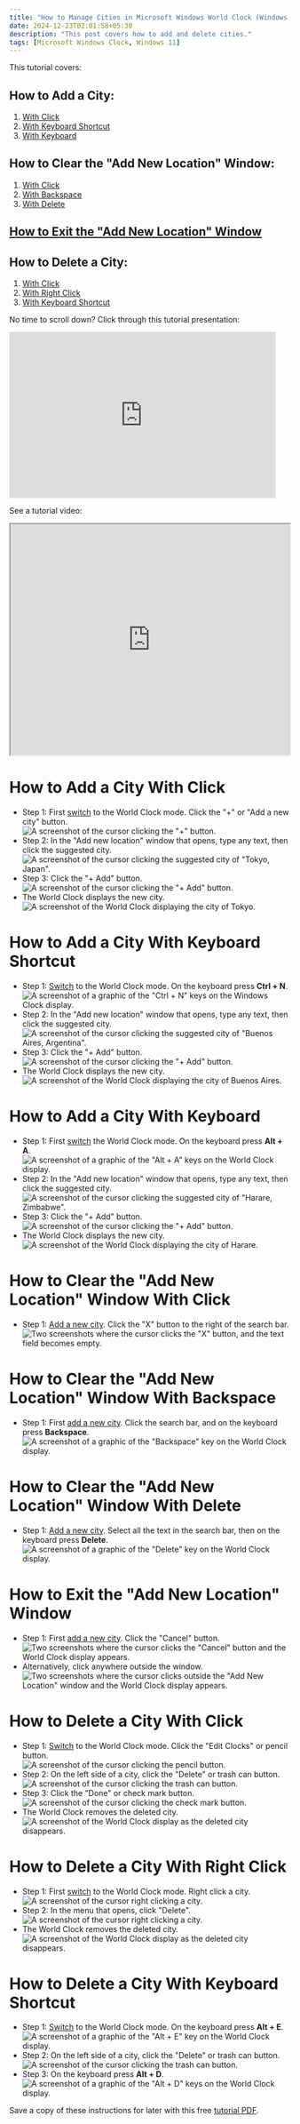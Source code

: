 ```yaml
---
title: "How to Manage Cities in Microsoft Windows World Clock (Windows 11)"
date: 2024-12-23T02:01:58+05:30
description: "This post covers how to add and delete cities."
tags: [Microsoft Windows Clock, Windows 11]
---
```

This tutorial covers:

## How to Add a City:
1. [With Click](#1)
2. [With Keyboard Shortcut](#2)
3. [With Keyboard](#3)

## How to Clear the "Add New Location" Window:
1. [With Click](#4)
2. [With Backspace](#5)
3. [With Delete](#6)

## [How to Exit the "Add New Location" Window](#7)

## How to Delete a City:
1. [With Click](#8)
2. [With Right Click](#9)
3. [With Keyboard Shortcut](#10)

<p>No time to scroll down? Click through this tutorial presentation:</p>
<iframe src="https://docs.google.com/presentation/d/1kRfRQ2CooiCy9KuPtERQo9BqgefEF8xxvP_un9f1MmI/embed?start=false&loop=false&delayms=3000" frameborder="0" width="480" height="299" allowfullscreen="true" mozallowfullscreen="true" webkitallowfullscreen="true"></iframe>

<br />

See a tutorial video:
<iframe class="BLOG_video_class" allowfullscreen="" youtube-src-id="a2Yp6XGcbFE" width="100%" height="416" src="https://www.youtube.com/embed/a2Yp6XGcbFE"></iframe>

<br />

<h1 id="1">How to Add a City With Click</h1>

* Step 1: First [switch](https://qhtutorials.github.io/posts/how-to-edit-windows-clock-settings/) to the World Clock mode. Click the "+" or "Add a new city" button.  <div class="stepimage">![A screenshot of the cursor clicking the "+" button.](blogclickplus1.png "Click '+' ")</div> 
* Step 2: In the "Add new location" window that opens, type any text, then click the suggested city. <div class="stepimage">![A screenshot of the cursor clicking the suggested city of "Tokyo, Japan".](blogclickplus2.png "Type a city and click the suggestion")</div> 
* Step 3: Click the "+ Add" button. <div class="stepimage">![A screenshot of the cursor clicking the "+ Add" button.](blogclickplus3.png "Click '+ Add' ")</div> 
* The World Clock displays the new city. <div class="stepimage">![A screenshot of the World Clock displaying the city of Tokyo.](blogclickplus4.png "The newly added city")</div> 

<h1 id="2">How to Add a City With Keyboard Shortcut</h1>

* Step 1: [Switch](https://qhtutorials.github.io/posts/how-to-edit-windows-clock-settings/) to the World Clock mode. On the keyboard press **Ctrl + N**. <div class="stepimage">![A screenshot of a graphic of the "Ctrl + N" keys on the Windows Clock display.](blogctrln1.png "Press 'Ctrl + N' ")</div> 
* Step 2: In the "Add new location" window that opens, type any text, then click the suggested city. <div class="stepimage">![A screenshot of the cursor clicking the suggested city of "Buenos Aires, Argentina".](blogctrln2.png "Type a city and click the suggestion")</div>
* Step 3: Click the "+ Add" button. <div class="stepimage">![A screenshot of the cursor clicking the "+ Add" button.](blogctrln3.png "Click '+ Add' ")</div> 
* The World Clock displays the new city. <div class="stepimage">![A screenshot of the World Clock displaying the city of Buenos Aires.](blogctrln4.png "The newly added city")</div> 

<h1 id="3">How to Add a City With Keyboard</h1>
 
* Step 1: First [switch](https://qhtutorials.github.io/posts/how-to-edit-windows-clock-settings/) the World Clock mode. On the keyboard press **Alt + A**. <div class="stepimage">![A screenshot of a graphic of the "Alt + A" keys on the World Clock display.](blogalta1.png  "Press 'Alt + A' ")</div>
* Step 2: In the "Add new location" window that opens, type any text, then click the suggested city. <div class="stepimage">![A screenshot of the cursor clicking the suggested city of "Harare, Zimbabwe".](blogalta2.png "Type a city and click the suggestion")</div>
* Step 3: Click the "+ Add" button. <div class="stepimage">![A screenshot of the cursor clicking the "+ Add" button.](blogalta3.png "Click '+ Add' ")</div>
* The World Clock displays the new city. <div class="stepimage">![A screenshot of the World Clock displaying the city of Harare.](blogalta4.png "The newly added city")</div> 

<h1 id="4">How to Clear the "Add New Location" Window With Click</h1>

* Step 1: [Add a new city](#1). Click the "X" button to the right of the search bar. <div class="stepimage">![Two screenshots where the cursor clicks the "X" button, and the text field becomes empty.](blogclickx.png  "Click 'X' ")</div>

<h1 id="5">How to Clear the "Add New Location" Window With Backspace</h1>

* Step 1: First [add a new city](#1). Click the search bar, and on the keyboard press **Backspace**. <div class="stepimage">![A screenshot of a graphic of the "Backspace" key on the World Clock display.](blogpressbackspace.png  "Press 'Backspace' ")</div>

<h1 id="6">How to Clear the "Add New Location" Window With Delete</h1>

* Step 1: [Add a new city](#1). Select all the text in the search bar, then on the keyboard press **Delete**. <div class="stepimage">![A screenshot of a graphic of the "Delete" key on the World Clock display.](blogpressdelete.png  "Press 'Delete' ")</div>

<h1 id="7">How to Exit the "Add New Location" Window</h1>

* Step 1: First [add a new city](#1). Click the "Cancel" button. <div class="stepimage">![Two screenshots where the cursor clicks the "Cancel" button and the World Clock display appears.](blogclickcancels.png  "Click 'Cancel' ")</div>
* Alternatively, click anywhere outside the window. <div class="stepimage">![Two screenshots where the cursor clicks outside the "Add New Location" window and the World Clock display appears.](blogclickout.png  "Click outside the window")</div>

<h1 id="8">How to Delete a City With Click</h1>

* Step 1: [Switch](https://qhtutorials.github.io/posts/how-to-edit-windows-clock-settings/) to the World Clock mode. Click the "Edit Clocks" or pencil button. <div class="stepimage">![A screenshot of the cursor clicking the pencil button.](blogclickpencil1.png "Click the pencil button")</div> 
* Step 2: On the left side of a city, click the "Delete" or trash can button. <div class="stepimage">![A screenshot of the cursor clicking the trash can button.](blogclickpencil2.png "Click the trash can")</div> 
* Step 3: Click the "Done" or check mark button. <div class="stepimage">![A screenshot of the cursor clicking the check mark button.](blogclickpencil3.png "Click the check mark button")</div>
* The World Clock removes the deleted city. <div class="stepimage">![A screenshot of the World Clock display as the deleted city disappears.](blogclickpencil4.png "The city is removed")</div>

<h1 id="9">How to Delete a City With Right Click</h1>

* Step 1: First [switch](https://qhtutorials.github.io/posts/how-to-edit-windows-clock-settings/) to the World Clock mode. Right click a city. <div class="stepimage">![A screenshot of the cursor right clicking a city.](blogrightclickdelete1.png "Right click a city")</div>
* Step 2: In the menu that opens, click "Delete". <div class="stepimage">![A screenshot of the cursor right clicking a city.](blogrightclickdelete2.png "Right click a city")</div> 
* The World Clock removes the deleted city. <div class="stepimage">![A screenshot of the World Clock display as the deleted city disappears.](blogrightclickdelete3.png "The city is removed")</div>

<h1 id="10">How to Delete a City With Keyboard Shortcut</h1>

* Step 1: [Switch](https://qhtutorials.github.io/posts/how-to-edit-windows-clock-settings/) to the World Clock mode. On the keyboard press **Alt + E**. <div class="stepimage">![A screenshot of a graphic of the "Alt + E" key on the World Clock display.](blogalte1.png  "Press 'Alt + E' ")</div>
* Step 2: On the left side of a city, click the "Delete" or trash can button. <div class="stepimage">![A screenshot of the cursor clicking the trash can button.](blogalte2.png "Click the trash can")</div> 
* Step 3: On the keyboard press **Alt + D**. <div class="stepimage">![A screenshot of a graphic of the "Alt + D" keys on the World Clock display.](blogalte3.png "Press 'Alt + D' ")</div>

Save a copy of these instructions for later with this free [tutorial PDF](https://drive.google.com/file/d/1G8AZwIn162XYNaqD69DNHfmkRTksetyc/view?usp=sharing).

<br />









